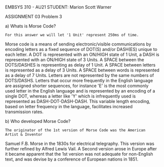 EMBSYS 310 - AU21
STUDENT: Marion Scott Warner

ASSIGNMENT 03
Problem 3


a) Whats is Morse Code?

	For this answer we will let '1 Unit' represent 250ms of time.
Morse code is a means of sending electronic/visible communications by encoding letters as a fixed 
sequence of DOT(S) and/or DASH(ES) unique to each letter. A DOT is represented with an ON/HIGH state of
1 Unit, a DASH is represented with an ON/HIGH state of 3 Units. A SPACE between the DOTS/DASHES
is representing as delay of 1 Unit. A SPACE between letters is represented as a delay of 3 Units.
A SPACE between words is represented as a delay of 7 Units. Letters are not represented by the same
numbers of DOTS/DASHS. Letters that occur more frequently in the English language are assigned
shorter sequences, for instance 'E' is the most commonly used letter in the English language and is
represented by an encoding of a single DOT, whereas a letter like 'Y' which is infrequently used
is represented as DASH-DOT-DASH-DASH. This variable length encoding, based on letter frequency in the
language, facilitates increased transmission rates.

	



b) Who developed Morse Code?

	The originator of the 1st version of Morse Code was the American Artist & Inventor
Samuel F.B. Morse in the 1830s for electrical telegraphy. This version was further refined
by Alfred Lewis Vail. A Second version arose in Europe after it became apparent that the 1st
version was not adequate for non-English text, and was devise by a conference of European
nations in 1851.
